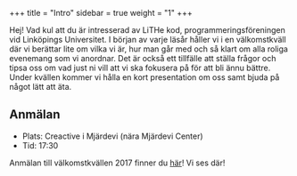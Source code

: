 +++
title = "Intro"
sidebar = true
weight = "1"
+++

Hej!
Vad kul att du är intresserad av LiTHe kod, programmeringsföreningen vid Linköpings Universitet.
I början av varje läsår håller vi i en välkomstkväll där vi berättar lite om vilka vi är, hur man går med och så klart om alla roliga evenemang som vi anordnar.
Det är också ett tillfälle att ställa frågor och tipsa oss om vad just ni vill att vi ska fokusera på för att bli ännu bättre.
Under kvällen kommer vi hålla en kort presentation om oss samt bjuda på något lätt att äta.

## Anmälan
* Plats: Creactive i Mjärdevi (nära Mjärdevi Center)
* Tid: 17:30

Anmälan till välkomstkvällen 2017 finner du [här](https://docs.google.com/forms/d/e/1FAIpQLSd4Tug5oz8drTMcCWIHzStE9ZHOYpKG-Elqhc3Wo09VZ1todQ/viewform)!
Vi ses där!
